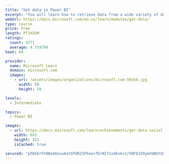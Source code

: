 ```yaml
---
title: "Get data in Power BI"
excerpt: "You will learn how to retrieve data from a wide variety of data sources, including Microsoft Excel, relational databases, and NoSQL data stores. You will also learn how to improve performance while retrieving data."
webUrl: https://docs.microsoft.com/en-us/learn/modules/get-data/
type: course
price: Free
length: PT1H25M
ratings:
  count: 4771
  average: 4.759799
heat: 64

provider:
  name: Microsoft Learn
  domain: microsoft.com
  images:
    - url: /assets/images/organizations/microsoft.com-50x50.jpg
      width: 50
      height: 50

levels:
  - Intermediate

topics:
  - Power BI

images:
  - url: https://docs.microsoft.com/learn/achievements/get-data-social.png
    width: 643
    height: 321
    isCached: true

secured: "pTW16rFh9Be4OzuuAoVIPdR25P6oo+fD/NI7zxdknk+2/VOFb339ymtUWStUxqBBAJxFYzw3/+1AYUXUa3mUiz6t7LsB3EoBzomAga3Y1qrRs+U+QbLiDHm2ZKMBcHLjkjWzCvf5vyjhGoylwFlOQf5Fpa0DEls9hzDfqCDeWAF9VdN+9CLQQuwoPx6oFcNqc2OL9CvTm77OrLilYH3Gnm/mjiP7YC4/9cgRv3kM71sDWxk89bdAahqTv7BYpVFlmbI0Q4Rqqx+4mXe7smX69euxHXZqjEngwgYdJ8IvlIZUVE6iELVjoLRPctzgT7mcNYUBeFlxuOS4ASJMvYEEzJI8Nr/ejXmvCfZa3JQpw3Hf86uj3zz4SS0paUMdGSc2OC6eg7UxEiET95HBv6DNkrAUMeoL6GEeoNGaS+fvf60=;R2HiMUgVcES71n9Oam02TA=="
---
```


